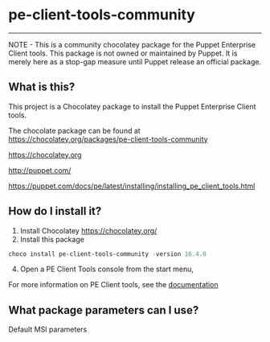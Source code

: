 pe-client-tools-community
==========================

---
NOTE - This is a community chocolatey package for the Puppet Enterprise Client tools.  This package is not owned or maintained by Puppet.  It is merely here as a stop-gap measure until Puppet release an official package.

## What is this?
This project is a Chocolatey package to install the Puppet Enterprise Client tools.

The chocolate package can be found at https://chocolatey.org/packages/pe-client-tools-community

https://chocolatey.org

http://puppet.com/

https://puppet.com/docs/pe/latest/installing/installing_pe_client_tools.html

## How do I install it?

1. Install Chocolatey https://chocolatey.org/
2. Install this package
```powershell
choco install pe-client-tools-community -version 16.4.0
```
4. Open a PE Client Tools console from the start menu,

For more information on PE Client tools, see the [documentation](https://puppet.com/docs/pe/latest/installing/installing_pe_client_tools.html)

## What package parameters can I use?

Default MSI parameters
